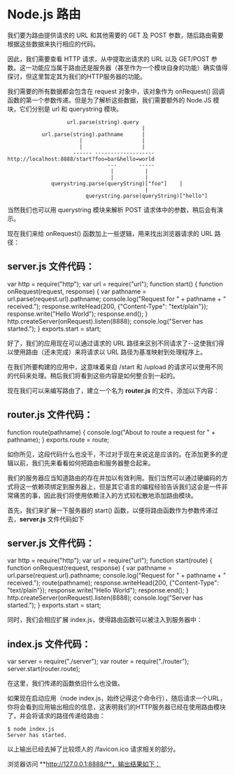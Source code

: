 # Node.js 路由

我们要为路由提供请求的 URL 和其他需要的 GET 及 POST 参数，随后路由需要根据这些数据来执行相应的代码。

因此，我们需要查看 HTTP 请求，从中提取出请求的 URL 以及 GET/POST 参数。这一功能应当属于路由还是服务器（甚至作为一个模块自身的功能）确实值得探讨，但这里暂定其为我们的HTTP服务器的功能。

我们需要的所有数据都会包含在 request 对象中，该对象作为 onRequest() 回调函数的第一个参数传递。但是为了解析这些数据，我们需要额外的 Node.JS 模块，它们分别是 url 和 querystring 模块。

```
                   url.parse(string).query
                                           |
           url.parse(string).pathname      |
                       |                   |
                       |                   |
                     ------ -------------------
http://localhost:8888/start?foo=bar&hello=world
                                ---       -----
                                 |          |
                                 |          |
              querystring.parse(queryString)["foo"]    |
                                            |
                         querystring.parse(queryString)["hello"]
```

当然我们也可以用 querystring 模块来解析 POST 请求体中的参数，稍后会有演示。

现在我们来给 onRequest() 函数加上一些逻辑，用来找出浏览器请求的 URL 路径：

## server.js 文件代码：

var http = require("http"); var url = require("url");  function start() {  function onRequest(request, response) {    var pathname = url.parse(request.url).pathname;    console.log("Request for " + pathname + " received.");    response.writeHead(200, {"Content-Type": "text/plain"});    response.write("Hello World");    response.end();  }   http.createServer(onRequest).listen(8888);  console.log("Server has started."); }  exports.start = start;

好了，我们的应用现在可以通过请求的 URL 路径来区别不同请求了--这使我们得以使用路由（还未完成）来将请求以 URL 路径为基准映射到处理程序上。

在我们所要构建的应用中，这意味着来自 /start 和 /upload 的请求可以使用不同的代码来处理。稍后我们将看到这些内容是如何整合到一起的。

现在我们可以来编写路由了，建立一个名为 **router.js** 的文件，添加以下内容：

## router.js 文件代码：

function route(pathname) {  console.log("About to route a request for " + pathname); }  exports.route = route;

如你所见，这段代码什么也没干，不过对于现在来说这是应该的。在添加更多的逻辑以前，我们先来看看如何把路由和服务器整合起来。

我们的服务器应当知道路由的存在并加以有效利用。我们当然可以通过硬编码的方式将这一依赖项绑定到服务器上，但是其它语言的编程经验告诉我们这会是一件非常痛苦的事，因此我们将使用依赖注入的方式较松散地添加路由模块。

首先，我们来扩展一下服务器的 start() 函数，以便将路由函数作为参数传递过去，**server.js** 文件代码如下

## server.js 文件代码：

var http = require("http"); var url = require("url");  function start(route) {  function onRequest(request, response) {    var pathname = url.parse(request.url).pathname;    console.log("Request for " + pathname + " received.");     route(pathname);     response.writeHead(200, {"Content-Type": "text/plain"});    response.write("Hello World");    response.end();  }   http.createServer(onRequest).listen(8888);  console.log("Server has started."); }  exports.start = start;

同时，我们会相应扩展 index.js，使得路由函数可以被注入到服务器中：

## index.js 文件代码：

var server = require("./server"); var router = require("./router");  server.start(router.route);

在这里，我们传递的函数依旧什么也没做。

如果现在启动应用（node index.js，始终记得这个命令行），随后请求一个URL，你将会看到应用输出相应的信息，这表明我们的HTTP服务器已经在使用路由模块了，并会将请求的路径传递给路由：

```
$ node index.js
Server has started.
```

以上输出已经去掉了比较烦人的 /favicon.ico 请求相关的部分。

浏览器访问 **http://127.0.0.1:8888/**，输出结果如下：